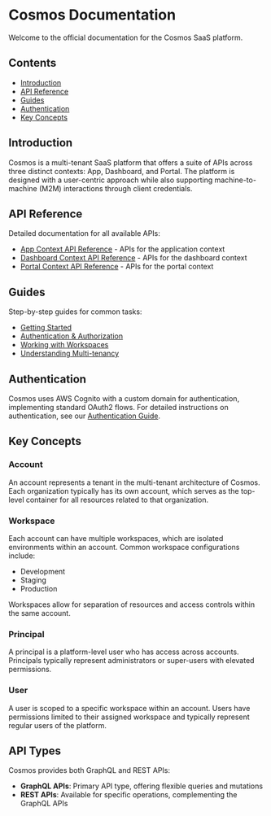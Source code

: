 # Cosmos Documentation

Welcome to the official documentation for the Cosmos SaaS platform.

## Contents

- [Introduction](#introduction)
- [API Reference](#api-reference)
- [Guides](#guides)
- [Authentication](#authentication)
- [Key Concepts](#key-concepts)

## Introduction

Cosmos is a multi-tenant SaaS platform that offers a suite of APIs across three distinct contexts: App, Dashboard, and Portal. The platform is designed with a user-centric approach while also supporting machine-to-machine (M2M) interactions through client credentials.

## API Reference

Detailed documentation for all available APIs:

- [App Context API Reference](./api-reference/app/README.md) - APIs for the application context
- [Dashboard Context API Reference](./api-reference/dashboard/README.md) - APIs for the dashboard context
- [Portal Context API Reference](./api-reference/portal/README.md) - APIs for the portal context

## Guides

Step-by-step guides for common tasks:

- [Getting Started](./guides/getting-started.md)
- [Authentication & Authorization](./guides/authentication.md)
- [Working with Workspaces](./guides/workspaces.md)
- [Understanding Multi-tenancy](./guides/multi-tenancy.md)

## Authentication

Cosmos uses AWS Cognito with a custom domain for authentication, implementing standard OAuth2 flows. For detailed instructions on authentication, see our [Authentication Guide](./guides/authentication.md).

## Key Concepts

### Account

An account represents a tenant in the multi-tenant architecture of Cosmos. Each organization typically has its own account, which serves as the top-level container for all resources related to that organization.

### Workspace

Each account can have multiple workspaces, which are isolated environments within an account. Common workspace configurations include:
- Development
- Staging
- Production

Workspaces allow for separation of resources and access controls within the same account.

### Principal

A principal is a platform-level user who has access across accounts. Principals typically represent administrators or super-users with elevated permissions.

### User

A user is scoped to a specific workspace within an account. Users have permissions limited to their assigned workspace and typically represent regular users of the platform.

## API Types

Cosmos provides both GraphQL and REST APIs:

- **GraphQL APIs**: Primary API type, offering flexible queries and mutations
- **REST APIs**: Available for specific operations, complementing the GraphQL APIs
